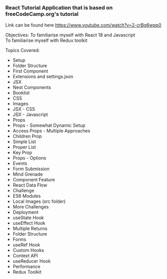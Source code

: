 ### React Tutorial Application that is based on freeCodeCamp.org's tutorial

Link can be found here https://www.youtube.com/watch?v=2-crBg6wpp0

Objectives:
To familiarise myself with React 18 and Javascript <br />
To familiarise myself with Redux toolkit

Topics Covered:
- Setup
- Folder Structure
- First Component
- Extensions and settings.json
- JSX
- Nest Components
- Booklist
- CSS
- Images
- JSX - CSS
- JSX - Javascript
- Props
- Props - Somewhat Dynamic Setup
- Access Props - Multiple Approaches
- Children Prop
- Simple List
- Proper List
- Key Prop
- Props - Options
- Events
- Form Submission
- Mind Grenade
- Component Feature
- React Data Flow
- Challenge
- ES6 Modules
- Local Images (src folder)
- More Challenges
- Deployment
- useState Hook
- useEffect Hook
- Multiple Returns
- Folder Structure
- Forms
- useRef Hook
- Custom Hooks
- Context API
- useReducer Hook
- Performance
- Redux Toolkit
